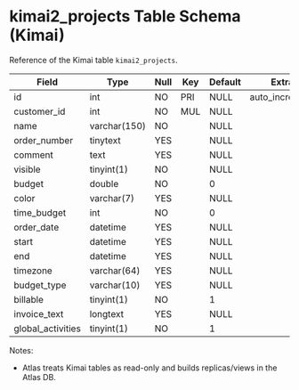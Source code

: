 # kimai2_projects Table Schema (Kimai)

Reference of the Kimai table `kimai2_projects`.

| Field | Type | Null | Key | Default | Extra |
|-------|------|------|-----|---------|-------|
| id | int | NO | PRI | NULL | auto_increment |
| customer_id | int | NO | MUL | NULL |  |
| name | varchar(150) | NO |  | NULL |  |
| order_number | tinytext | YES |  | NULL |  |
| comment | text | YES |  | NULL |  |
| visible | tinyint(1) | NO |  | NULL |  |
| budget | double | NO |  | 0 |  |
| color | varchar(7) | YES |  | NULL |  |
| time_budget | int | NO |  | 0 |  |
| order_date | datetime | YES |  | NULL |  |
| start | datetime | YES |  | NULL |  |
| end | datetime | YES |  | NULL |  |
| timezone | varchar(64) | YES |  | NULL |  |
| budget_type | varchar(10) | YES |  | NULL |  |
| billable | tinyint(1) | NO |  | 1 |  |
| invoice_text | longtext | YES |  | NULL |  |
| global_activities | tinyint(1) | NO |  | 1 |  |

Notes:
- Atlas treats Kimai tables as read-only and builds replicas/views in the Atlas DB.

